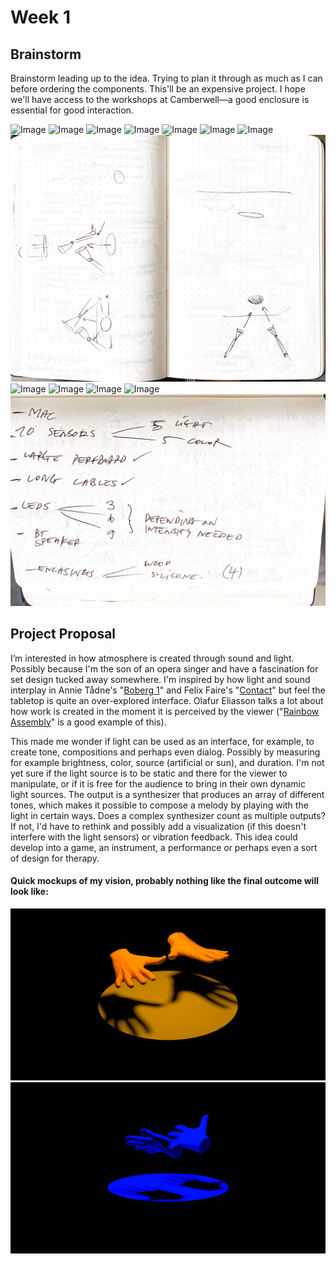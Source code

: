 # Week 1

## Brainstorm

Brainstorm leading up to the idea. Trying to plan it through as much as I can before ordering the components. This'll be an expensive project. I hope we'll have access to the workshops at Camberwell—a good enclosure is essential for good interaction.

![Image](scan-001.png)
![Image](scan-002.png)
![Image](scan-003.png)
![Image](scan-004.png)
![Image](scan-005.png)
![Image](scan-006.png)
![Image](scan-007.png)
![Image](scan-008.png)
![Image](scan-009.png)
![Image](scan-010.png)
![Image](scan-011.png)
![Image](scan-012.png)
![Image](scan-013.png)

## Project Proposal

I’m interested in how atmosphere is created through sound and light. Possibly because I'm the son of an opera singer and have a fascination for set design tucked away somewhere. I'm inspired by how light and sound interplay in Annie Tådne's "[Boberg 1](https://tadne.se/performance/boberg-1/)" and Felix Faire's "[Contact](https://felixfaire.com/project/contact)" but feel the tabletop is quite an over-explored interface. Olafur Eliasson talks a lot about how work is created in the moment it is perceived by the viewer ("[Rainbow Assembly](https://olafureliasson.net/archive/artwork/WEK110117/rainbow-assembly)" is a good example of this).

This made me wonder if light can be used as an interface, for example, to create tone, compositions and perhaps even dialog. Possibly by measuring for example brightness, color, source (artificial or sun), and duration. I'm not yet sure if the light source is to be static and there for the viewer to manipulate, or if it is free for the audience to bring in their own dynamic light sources. The output is a synthesizer that produces an array of different tones, which makes it possible to compose a melody by playing with the light in certain ways. Does a complex synthesizer count as multiple outputs? If not, I'd have to rethink and possibly add a visualization (if this doesn't interfere with the light sensors) or vibration feedback. This idea could develop into a game, an instrument, a performance or perhaps even a sort of design for therapy.

#### Quick mockups of my vision, probably nothing like the final outcome will look like:

![Image](img-1.jpg)
![Image](img-2.jpg)
